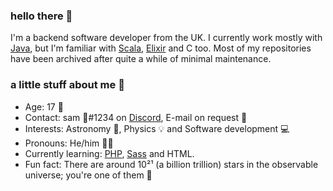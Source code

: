 ### hello there 🌼

I'm a backend software developer from the UK. I currently work mostly with [Java](https://java.com/), but
I'm familiar with [Scala](https://scala-lang.org), [Elixir](https://elixir-lang.org) and C too. Most of my repositories have been archived after quite a while of minimal maintenance.

### a little stuff about me 🎁

- Age: 17 🎂
- Contact: sam 🌼#1234 on [Discord](https://discord.com), E-mail on request 📧
- Interests: Astronomy 🌌, Physics 💡 and Software development 💻
- Pronouns: He/him 👨‍🚀
- Currently learning: [PHP](https://php.net), [Sass](https://sass-lang.com) and HTML.
- Fun fact: There are around 10²¹ (a billion trillion) stars in the observable universe; you're one of them 🌟